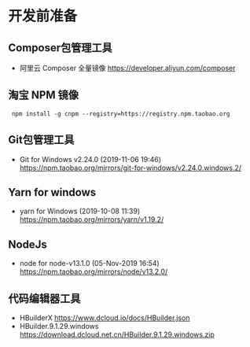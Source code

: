 # 开发前准备

## Composer包管理工具
* 阿里云 Composer 全量镜像 <https://developer.aliyun.com/composer>
## 淘宝 NPM 镜像
`  npm install -g cnpm --registry=https://registry.npm.taobao.org `
## Git包管理工具
* Git for Windows v2.24.0 (2019-11-06 19:46) <https://npm.taobao.org/mirrors/git-for-windows/v2.24.0.windows.2/>
## Yarn for windows
* yarn for Windows (2019-10-08 11:39) <https://npm.taobao.org/mirrors/yarn/v1.19.2/>
## NodeJs 
* node for node-v13.1.0 (05-Nov-2019 16:54) <https://npm.taobao.org/mirrors/node/v13.2.0/>
## 代码编辑器工具
* HBuilderX <https://www.dcloud.io/docs/HBuilder.json>
* HBuilder.9.1.29.windows <https://download.dcloud.net.cn/HBuilder.9.1.29.windows.zip>